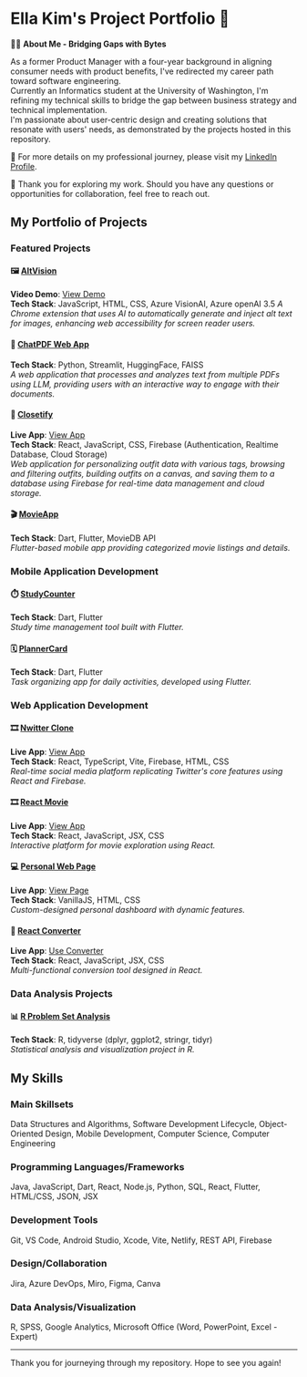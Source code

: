 # Ella Kim's Project Portfolio 🌟

👩‍💻 **About Me - Bridging Gaps with Bytes**

As a former Product Manager with a four-year background in aligning consumer needs with product benefits, I've redirected my career path toward software engineering.\
Currently an Informatics student at the University of Washington, I'm refining my technical skills to bridge the gap between business strategy and technical implementation.\
I'm passionate about user-centric design and creating solutions that resonate with users' needs, as demonstrated by the projects hosted in this repository.

🔗 For more details on my professional journey, please visit my [LinkedIn Profile](https://www.linkedin.com/in/ellakim913/).

🤝 Thank you for exploring my work. Should you have any questions or opportunities for collaboration, feel free to reach out.

## My Portfolio of Projects

### Featured Projects

#### 🖼️ [AltVision](https://github.com/Ella-Kim913/Hackathon-wi25)
**Video Demo**: [View Demo](https://drive.google.com/file/d/1id3jnPgUOMXm6BNQX9rwDgT-p8w8CxFl/view?usp=drive_link)  
**Tech Stack**: JavaScript, HTML, CSS, Azure VisionAI, Azure openAI 3.5
*A Chrome extension that uses AI to automatically generate and inject alt text for images, enhancing web accessibility for screen reader users.*

#### 📄 [ChatPDF Web App](https://github.com/Ella-Kim913/pdfChat)
**Tech Stack**: Python, Streamlit, HuggingFace, FAISS  
*A web application that processes and analyzes text from multiple PDFs using LLM, providing users with an interactive way to engage with their documents.*

#### 👗 [Closetify](https://github.com/Ella-Kim913/closetify)
**Live App**: [View App](https://closetify-361f8.web.app/signin)  
**Tech Stack**: React, JavaScript, CSS, Firebase (Authentication, Realtime Database, Cloud Storage)  
*Web application for personalizing outfit data with various tags, browsing and filtering outfits, building outfits on a canvas, and saving them to a database using Firebase for real-time data management and cloud storage.*

#### 🎬 [MovieApp](https://github.com/Ella-Kim913/movieapp)
**Tech Stack**: Dart, Flutter, MovieDB API  
*Flutter-based mobile app providing categorized movie listings and details.*

### Mobile Application Development

#### ⏱️ [StudyCounter](https://github.com/Ella-Kim913/StudyCounter)
**Tech Stack**: Dart, Flutter  
*Study time management tool built with Flutter.*

#### 🗓️ [PlannerCard](https://github.com/Ella-Kim913/PlannerCard)
**Tech Stack**: Dart, Flutter  
*Task organizing app for daily activities, developed using Flutter.*

### Web Application Development

#### 🎞️ [Nwitter Clone](https://github.com/Ella-Kim913/Nwitter-Reloaded)
**Live App**: [View App](https://nwitter-reloaded-d4b2e.firebaseapp.com/)  
**Tech Stack**: React, TypeScript, Vite, Firebase, HTML, CSS  
*Real-time social media platform replicating Twitter's core features using React and Firebase.*

#### 🎞️ [React Movie](https://github.com/Ella-Kim913/React_Movie)
**Live App**: [View App](https://ella-kim913.github.io/React_Movie/)  
**Tech Stack**: React, JavaScript, JSX, CSS  
*Interactive platform for movie exploration using React.*

#### 💻 [Personal Web Page](https://github.com/Ella-Kim913/Ella-Kim913.github.io)
**Live App**: [View Page](https://ella-kim913.github.io/)  
**Tech Stack**: VanillaJS, HTML, CSS  
*Custom-designed personal dashboard with dynamic features.*

#### 🔄 [React Converter](https://github.com/Ella-Kim913/React_Converter)
**Live App**: [Use Converter](https://converteroptions.netlify.app/)  
**Tech Stack**: React, JavaScript, JSX, CSS  
*Multi-functional conversion tool designed in React.*

### Data Analysis Projects

#### 📊 [R Problem Set Analysis](https://github.com/Ella-Kim913/R-ProblemSet)
**Tech Stack**: R, tidyverse (dplyr, ggplot2, stringr, tidyr)  
*Statistical analysis and visualization project in R.*

## My Skills

### Main Skillsets
Data Structures and Algorithms, Software Development Lifecycle, Object-Oriented Design, Mobile Development, Computer Science, Computer Engineering

### Programming Languages/Frameworks
Java, JavaScript, Dart, React, Node.js, Python, SQL, React, Flutter, HTML/CSS, JSON, JSX

### Development Tools
Git, VS Code, Android Studio, Xcode, Vite, Netlify, REST API, Firebase

### Design/Collaboration
Jira, Azure DevOps, Miro, Figma, Canva

### Data Analysis/Visualization
R, SPSS, Google Analytics, Microsoft Office (Word, PowerPoint, Excel - Expert)

---

Thank you for journeying through my repository. Hope to see you again!

